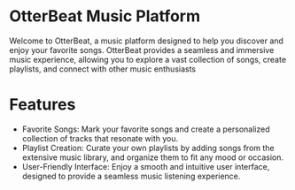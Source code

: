 ﻿# OtterBeat Music Platform
 
Welcome to OtterBeat, a music platform designed to help you discover and enjoy your favorite songs. OtterBeat provides a seamless and immersive music experience, allowing you to explore a vast collection of songs, create playlists, and connect with other music enthusiasts

# Features
- Favorite Songs: Mark your favorite songs and create a personalized collection of tracks that resonate with you.
- Playlist Creation: Curate your own playlists by adding songs from the extensive music library, and organize them to fit any mood or occasion.
- User-Friendly Interface: Enjoy a smooth and intuitive user interface, designed to provide a seamless music listening experience.
